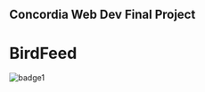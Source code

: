 ## Concordia Web Dev Final Project

# BirdFeed

![badge1](https://img.shields.io/badge/Front--end-React-blue)
